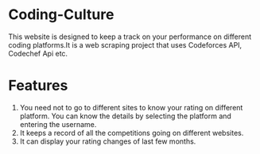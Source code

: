 # Coding-Culture
This website is designed to keep a track on your performance on different coding platforms.It is a web scraping project that uses Codeforces API, Codechef Api etc.

# Features
1. You need not to go to different sites to know your rating on different platform. You can know the details by selecting the platform and entering the username.
2. It keeps a record of all the competitions going on different websites.
3. It can display your rating changes of last few months.
